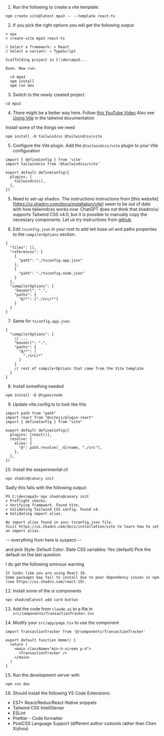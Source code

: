 1. Run the following to create a vite template:
```
npm create vite@latest mpa3 -- --template react-ts
```

2. If you pick the right options you will get the following output
```
> npx
> create-vite mpa3 react-ts

√ Select a framework: » React
√ Select a variant: » TypeScript

Scaffolding project in C:\dev\mpa3...

Done. Now run:

  cd mpa3
  npm install
  npm run dev

```

3. Switch to the newly created project
```
cd mpa3
```

4. There might be a better way here.  Follow [this YouTube Video](https://youtu.be/sHnG8tIYMB4) 
Also see [Using Vite](https://tailwindcss.com/docs/installation/using-vite) in the tailwind documentation

Install some of the things we need
```
npm install -D tailwindcss @tailwindcss/vite
```

5. Configure the Vite plugin.  Add the `@tailwindcss/vite` plugin to your Vite configuration
```
import { defineConfig } from 'vite'
import tailwindcss from '@tailwindcss/vite'

export default defineConfig({
  plugins: [
    tailwindcss(),  
  ],
})
``` 

5. Need to set-up shadcn.  The instructions instructions from [this website][https://ui.shadcn.com/docs/installation/vite] seem to be out of date with how tailwindcss works now.  ChatGPT does not think that shadcn/ui supports Tailwind CSS v4.0, but it is possible to manually copy the necessary components.
Let us try instructions from [github](https://github.com/shadcn-ui/ui/issues/6585)

6. Edit `tsconfig.json` in your root to add teh base url and paths properties to the `compilerOptions` section.
```
{
  "files": [],
  "references": [
    {
      "path": "./tsconfig.app.json"
    },
    {
      "path": "./tsconfig.node.json"
    }
  ],
  "compilerOptions": {
    "baseUrl": ".",
    "paths": {
      "@/*": ["./src/*"]
    }
  }
}
```

7. Same for `tsconfig.app.json`
```
{
  "compilerOptions": {
    // ...
    "baseUrl": ".",
    "paths": {
      "@/*": [
        "./src/*"
      ]
    }
    // rest of compilerOptions that come from the Vite template
  }
}
```

8. Install something needed
```
npm install -D @types/node
```

9. Update vite.config.ts to look like this
```
import path from "path"
import react from "@vitejs/plugin-react"
import { defineConfig } from "vite"
 
export default defineConfig({
  plugins: [react()],
  resolve: {
    alias: {
      "@": path.resolve(__dirname, "./src"),
    },
  },
})
```
10. Install the exeperimental cli
```
npx shadcn@canary init
```

Sadly this fails with the following output:
```
PS C:\dev\mpa3> npx shadcn@canary init    
✔ Preflight checks.
✔ Verifying framework. Found Vite.
✔ Validating Tailwind CSS config. Found v4.
✖ Validating import alias.

No import alias found in your tsconfig.json file.
Visit https://ui.shadcn.com/docs/installation/vite to learn how to set an import alias.
```

---everything from here is suspect---

and pick
Style: Default
Color: Slate
CSS variables: Yes (default)
Pick the default on the last question

I do get the following ominous warning
```
It looks like you are using React 19. 
Some packages may fail to install due to peer dependency issues in npm (see https://ui.shadcn.com/react-19).
```

12. Install some of the ui components
```
npx shadcn@latest add card button
```

13. Add the code from `claude.ai` to a file in `src/components/TransactionTracker.tsx`

14. Modify your `src/app/page.tsx` to use the component
```
import TransactionTracker from '@/components/TransactionTracker'

export default function Home() {
  return (
    <main className="min-h-screen p-4">
      <TransactionTracker />
    </main>
  )
}
```

15. Run the development server with
```
npm run dev
```

16. Should install the following VS Code Extensions:
* ES7+ React/Redux/React-Native snippets
* Tailwind CSS IntelliSense
* ESLint
* Prettier - Code formatter
* PostCSS Language Support (different author csstools rather than Chen Xizhou)